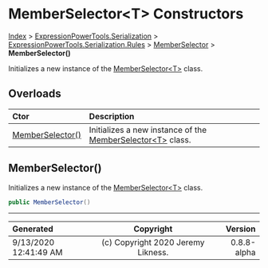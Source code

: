 ﻿# MemberSelector&lt;T> Constructors

[Index](../index.md) > [ExpressionPowerTools.Serialization](ExpressionPowerTools.Serialization.a.md) > [ExpressionPowerTools.Serialization.Rules](ExpressionPowerTools.Serialization.Rules.n.md) > [MemberSelector<T>](ExpressionPowerTools.Serialization.Rules.MemberSelector`1.cs.md) > **MemberSelector()**

Initializes a new instance of the [MemberSelector&lt;T>](ExpressionPowerTools.Serialization.Rules.MemberSelector`1.cs.md) class.

## Overloads

| Ctor | Description |
| :-- | :-- |
| [MemberSelector()](#memberselector) | Initializes a new instance of the [MemberSelector&lt;T>](ExpressionPowerTools.Serialization.Rules.MemberSelector`1.cs.md) class. |

## MemberSelector()

Initializes a new instance of the [MemberSelector&lt;T>](ExpressionPowerTools.Serialization.Rules.MemberSelector`1.cs.md) class.

```csharp
public MemberSelector()
```



---

| Generated | Copyright | Version |
| :-- | :-: | --: |
| 9/13/2020 12:41:49 AM | (c) Copyright 2020 Jeremy Likness. | 0.8.8-alpha |
